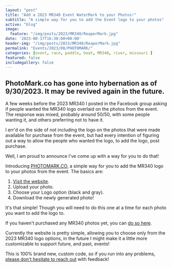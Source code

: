 ```yaml
---
layout: "post"
title: "Add a 2023 MR340 Event WaterMark to your Photos!"
subtitle: "A simple way for you to add the Event logo to your photos"
active: "blog"
image:
  feature: "/img/posts/2023/MR340/ReaperMark.jpg"
date: '2023-08-17T16:30:00+00:00'
header-img: "/img/posts/2023/MR340/ReaperMark.jpg"
permalink: "Events/2023/08/PHOTOMARK/"
categories: [event, race, paddle, boat, MR340, river, missouri ]
featured: false
includegallery: false
---
```

## PhotoMark.co has gone into hybernation as of 9/30/2023. It may be revived again in the future.

A few weeks before the 2023 MR340 I posted in the Facebook group asking if people wanted the MR340 logo overlaid on the photos from the event. The response was mixed, probably around 50/50, with some people wanting it, and others preferring not to have it.

I err'd on the side of not including the logo on the photos that were made available for purchase from the event, but had every intention of figuring out a way to allow the people who wanted the logo, to add the logo, post purchase.


Well, I am proud to announce I've come up with a way for you to do that! 

Introducing [PHOTOMARK.CO](https://PHOTOMARK.CO), a simple way for you to add the MR340 logo to your photos from the event. The basics are:

1. [Visit the website](https://PHOTOMARK.CO).
2. Upload your photo. 
3. Choose your Logo option (black and gray).
4. Download the newly generated photo!

It's that simple! Though you will need to do this one at a time for each photo you want to add the logo to.

If you haven't purchased any MR340 photos yet, you can [do so here](https://photos.rainbowmarks.com/2023/Watersports/MR340).

Currently the website is pretty simple, allowing you to choose only from the 2023 MR340 logo options, in the future I might make it a little more customizable to support future, and past, events! 

This is 100% brand new, custom code, so if you run into any problems, [please don't hesitate to reach out](https://chrishammond.com/contact) with feedback!

